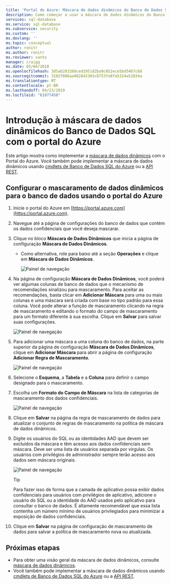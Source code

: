```yaml
---
title: 'Portal do Azure: Máscara de dados dinâmicos do Banco de Dados SQL | Microsoft Docs'
description: Como começar a usar a máscara de dados dinâmicos do Banco de Dados SQL no portal do Azure
services: sql-database
ms.service: sql-database
ms.subservice: security
ms.custom: ''
ms.devlang: ''
ms.topic: conceptual
author: ronitr
ms.author: ronitr
ms.reviewer: vanto
manager: craigg
ms.date: 03/04/2018
ms.openlocfilehash: 3d5ab203268ced1951d2ba9c852ece5bd5467c68
ms.sourcegitcommit: 3102f886aa962842303c8753fe8fa5324a52834a
ms.translationtype: MT
ms.contentlocale: pt-BR
ms.lasthandoff: 04/23/2019
ms.locfileid: "61077458"
---
```

# <a name="get-started-with-sql-database-dynamic-data-masking-with-the-azure-portal"></a>Introdução à máscara de dados dinâmicos do Banco de Dados SQL com o portal do Azure

Este artigo mostra como implementar a [máscara de dados dinâmicos](sql-database-dynamic-data-masking-get-started.md) com o Portal do Azure. Você também pode implementar a máscara de dados dinâmicos usando [cmdlets de Banco de Dados SQL do Azure](https://docs.microsoft.com/powershell/module/az.sql/) ou a [API REST](https://docs.microsoft.com/rest/api/sql/).

## <a name="set-up-dynamic-data-masking-for-your-database-using-the-azure-portal"></a>Configurar o mascaramento de dados dinâmicos para o banco de dados usando o portal do Azure

1. Inicie o portal do Azure em [https://portal.azure.com](https://portal.azure.com).
2. Navegue até a página de configurações do banco de dados que contém os dados confidenciais que você deseja mascarar.
3. Clique no bloco **Máscara de Dados Dinâmicos** que inicia a página de configuração **Máscara de Dados Dinâmicos**.

   * Como alternativa, role para baixo até a seção **Operações** e clique em **Máscara de Dados Dinâmicos**.

     ![Painel de navegação](./media/sql-database-dynamic-data-masking-get-started/4_ddm_settings_tile.png)

4. Na página de configuração **Máscara de Dados Dinâmicos**, você poderá ver algumas colunas de banco de dados que o mecanismo de recomendações sinalizou para mascaramento. Para aceitar as recomendações, basta clicar em **Adicionar Máscara** para uma ou mais colunas e uma máscara será criada com base no tipo padrão para essa coluna. Você pode alterar a função de mascaramento clicando na regra de mascaramento e editando o formato do campo de mascaramento para um formato diferente à sua escolha. Clique em **Salvar** para salvar suas configurações.

    ![Painel de navegação](./media/sql-database-dynamic-data-masking-get-started/5_ddm_recommendations.png)

5. Para adicionar uma máscara a uma coluna do banco de dados, na parte superior da página de configuração **Máscara de Dados Dinâmicos**, clique em **Adicionar Máscara** para abrir a página de configuração **Adicionar Regra de Mascaramento**.

    ![Painel de navegação](./media/sql-database-dynamic-data-masking-get-started/6_ddm_add_mask.png)

6. Selecione o **Esquema**, a **Tabela** e a **Coluna** para definir o campo designado para o mascaramento.
7. Escolha um **Formato do Campo de Máscara** na lista de categorias de mascaramento dos dados confidenciais.

    ![Painel de navegação](./media/sql-database-dynamic-data-masking-get-started/7_ddm_mask_field_format.png)

8. Clique em **Salvar** na página da regra de mascaramento de dados para atualizar o conjunto de regras de mascaramento na política de máscara de dados dinâmicos.
9. Digite os usuários do SQL ou as identidades AAD que devem ser excluídos da máscara e têm acesso aos dados confidenciais sem máscara. Deve ser uma lista de usuários separada por vírgulas. Os usuários com privilégios de administrador sempre terão acesso aos dados sem máscara originais.

    ![Painel de navegação](./media/sql-database-dynamic-data-masking-get-started/8_ddm_excluded_users.png)

    > [!TIP]
    > Para fazer isso de forma que a camada de aplicativo possa exibir dados confidenciais para usuários com privilégios de aplicativo, adicione o usuário do SQL ou a identidade do AAD usados pelo aplicativo para consultar o banco de dados. É altamente recomendável que essa lista contenha um número mínimo de usuários privilegiados para minimizar a exposição de dados confidenciais.

10. Clique em **Salvar** na página de configuração de mascaramento de dados para salvar a política de mascaramento nova ou atualizada.

## <a name="next-steps"></a>Próximas etapas

* Para obter uma visão geral da máscara de dados dinâmicos, consulte [máscara de dados dinâmicos](sql-database-dynamic-data-masking-get-started.md).
* Você também pode implementar a máscara de dados dinâmicos usando [cmdlets de Banco de Dados SQL do Azure](https://docs.microsoft.com/powershell/module/az.sql/) ou a [API REST](https://docs.microsoft.com/rest/api/sql/).
